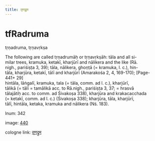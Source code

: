 ```yaml
---
title: तृणद्रुम
---
```


# tfRadruma

tṛṇadruma,  tṛṇavṛkṣa <div n="P" />The following are called tṛṇadrumāḥ or tṛṇavṛkṣāh: tāla and all si- <div n="lb" />milar trees, kramuka, ketakī, kharjūrī and nālikera and the like (Rā. <div n="lb" />nigh., pariśiṣṭa 3, 39); tāla, nālikera, ghoṇṭā (= kramuka, l. c.), hin- <div n="lb" />tāla, kharjūra, ketakī, tālī and kharjūrī (Amarakośa 2, 4, 169-170); [Page-441+ 29] <div n="lb" />hintāla, lāṅgalī, kramuka, tala (= tāla, comm. ad l. c.), kharjūrī, <div n="lb" />tālikā (= tālī = tamālikā acc. to Rā.nigh., pariśiṣṭa 3, 37; = hrasvā <div n="lb" />tālajātiḥ acc. to comm. ad Śivakoṣa 338), kharjūra and krakacacchada <div n="lb" />(= ketakī, comm. ad l. c.) (Śivakoṣa 338); kharjūra, tāla, kharjūrī, <div n="lb" />tālī, hintāla, ketaka, kramuka and nālikera (Nś. 183).

lnum: 342

image: [440](https://www.sanskrit-lexicon.uni-koeln.de/scans/csl-apidev/servepdf.php?dict=snp&page=440)

cologne link: [तृणद्रुम](https://sanskrit-lexicon.uni-koeln.de/scans/csl-apidev/getword.php?dict=snp&key=तृणद्रुम)

